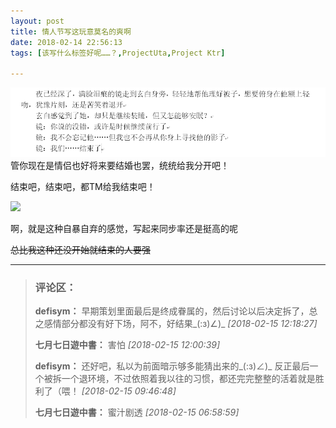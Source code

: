 ```yaml
---
layout: post
title: 情人节写这玩意莫名的爽啊
date: 2018-02-14 22:56:13
tags: [该写什么标签好呢……？,ProjectUta,Project Ktr]

---
```

![图片](images/_Lofter/emhSNkVpRmJBejgwVnNFR1FzTnN5TEpJMVBkMUJtWnIvakt1ZXZMdlgvNk0rRmxpeVFUOWp3PT0.png?=imageView&thumbnail=500x0&quality=96&stripmeta=0&type=jpg%7Cwatermark&type=2)  
管你现在是情侣也好将来要结婚也罢，统统给我分开吧！

结束吧，结束吧，都TM给我结束吧！  

![](http://imglf6.nosdn.127.net/img/emhSNkVpRmJBejgwVnNFR1FzTnN5SU9oeDdpU2hzQkV5bFRoeTMvZW5SZzBlQzdhMGpvbWpRPT0.jpg?=imageView&thumbnail=500x0&quality=96&stripmeta=0&type=jpg%7Cwatermark&type=2)

啊，就是这种自暴自弃的感觉，写起来同步率还是挺高的呢

<span style="text-decoration:line-through;">总比我这种还没开始就结束的人要强</span>

---
> ### 评论区：
>**defisym：** 早期策划里面最后是终成眷属的，然后讨论以后决定拆了，总之感情部分都没有好下场，阿不，好结果_(:з)∠)_  *[2018-02-15 12:18:27]*
>
>**七月七日遊中書：** 害怕  *[2018-02-15 12:00:39]*
>
>**defisym：** 还好吧，私以为前面暗示够多能猜出来的_(:з)∠)_ 反正最后一个被拆一个退环境，不过依照着我以往的习惯，都还完完整整的活着就是胜利了（喂！  *[2018-02-15 09:46:48]*
>
>**七月七日遊中書：** 蜜汁剧透  *[2018-02-15 06:58:59]*
>
>